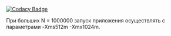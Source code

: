 [![Codacy Badge](https://api.codacy.com/project/badge/Grade/b06b777c1a9649018c44f465d6cb0223)](https://www.codacy.com/app/tandser/magnet?utm_source=github.com&amp;utm_medium=referral&amp;utm_content=tandser/magnet&amp;utm_campaign=Badge_Grade)

При больших N = 1000000 запуск приложения осуществлять с параметрами -Xms512m -Xmx1024m.